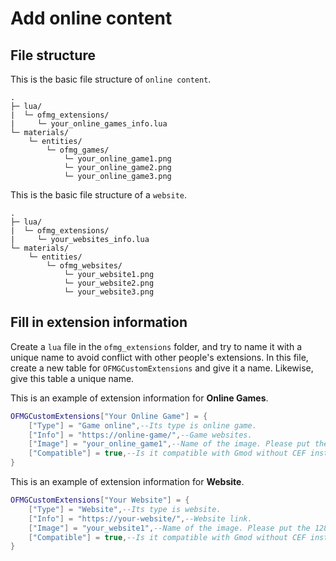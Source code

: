 # Add online content

## File structure

This is the basic file structure of `online content`.

```
.
├─ lua/
|  └─ ofmg_extensions/
|     └─ your_online_games_info.lua
└─ materials/
    └─ entities/
        └─ ofmg_games/
            └─ your_online_game1.png
            └─ your_online_game2.png
            └─ your_online_game3.png
```

This is the basic file structure of a `website`.

```
.
├─ lua/
|  └─ ofmg_extensions/
|     └─ your_websites_info.lua
└─ materials/
    └─ entities/
        └─ ofmg_websites/
            └─ your_website1.png
            └─ your_website2.png
            └─ your_website3.png
```

## Fill in extension information

Create a `lua` file in the `ofmg_extensions` folder, and try to name it with a unique name to avoid conflict with other people's extensions. In this file, create a new table for `OFMGCustomExtensions` and give it a name. Likewise, give this table a unique name.

This is an example of extension information for **Online Games**.

```lua
OFMGCustomExtensions["Your Online Game"] = {
    ["Type"] = "Game online",--Its type is online game.
    ["Info"] = "https://online-game/",--Game websites.
    ["Image"] = "your_online_game1",--Name of the image. Please put the 128*128 preview image in the entities/ofmg_games folder.
    ["Compatible"] = true,--Is it compatible with Gmod without CEF installed?
}
```

This is an example of extension information for **Website**.

```lua
OFMGCustomExtensions["Your Website"] = {
    ["Type"] = "Website",--Its type is website.
    ["Info"] = "https://your-website/",--Website link.
    ["Image"] = "your_website1",--Name of the image. Please put the 128*128 preview image in the entities/ofmg_games folder.
    ["Compatible"] = true,--Is it compatible with Gmod without CEF installed?
}
```